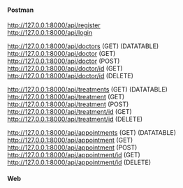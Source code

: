 <h4>Postman</h4>

http://127.0.0.1:8000/api/register <br>
http://127.0.0.1:8000/api/login <br>

http://127.0.0.1:8000/api/doctors (GET) (DATATABLE) <br>
http://127.0.0.1:8000/api/doctor (GET) <br>
http://127.0.0.1:8000/api/doctor (POST) <br>
http://127.0.0.1:8000/api/doctor/id (GET) <br>
http://127.0.0.1:8000/api/doctor/id (DELETE) <br>

http://127.0.0.1:8000/api/treatments (GET) (DATATABLE) <br>
http://127.0.0.1:8000/api/treatment (GET) <br>
http://127.0.0.1:8000/api/treatment (POST) <br>
http://127.0.0.1:8000/api/treatment/id (GET) <br>
http://127.0.0.1:8000/api/treatment/id (DELETE) <br>

http://127.0.0.1:8000/api/appointments (GET) (DATATABLE) <br>
http://127.0.0.1:8000/api/appointment (GET) <br>
http://127.0.0.1:8000/api/appointment (POST) <br>
http://127.0.0.1:8000/api/appointment/id (GET) <br>
http://127.0.0.1:8000/api/appointment/id (DELETE) <br>

<h4>Web</h4>
